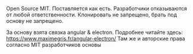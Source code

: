 Open Source MIT.
Поставляется как есть.
Разработчики отказываются от любой ответственности.
Клонировать не запрещено, брать под основу не запрещено.

За основу взята связка angular & electron.
Подробнее читайте здесь: https://www.maximegris.fr/angular-electron/
Там же и авторские права согласно MIT разработчиков основы
